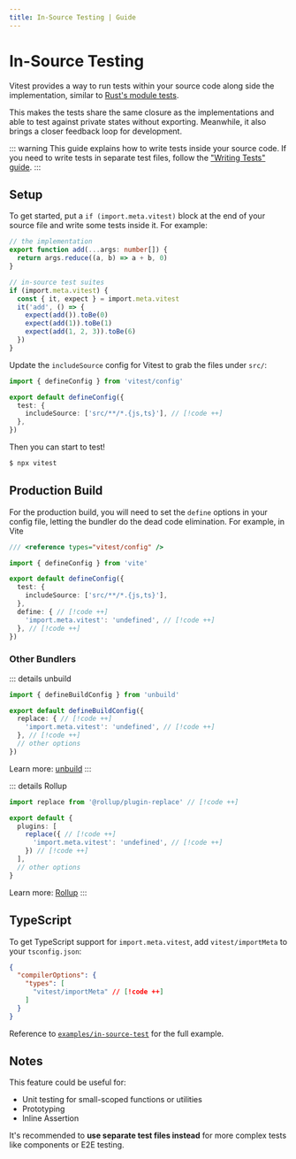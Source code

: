 ```yaml
---
title: In-Source Testing | Guide
---
```


# In-Source Testing

Vitest provides a way to run tests within your source code along side the implementation, similar to [Rust's module tests](https://doc.rust-lang.org/book/ch11-03-test-organization.html#the-tests-module-and-cfgtest).

This makes the tests share the same closure as the implementations and able to test against private states without exporting. Meanwhile, it also brings a closer feedback loop for development.

::: warning
This guide explains how to write tests inside your source code. If you need to write tests in separate test files, follow the ["Writing Tests" guide](/guide/#writing-tests).
:::

## Setup

To get started, put a `if (import.meta.vitest)` block at the end of your source file and write some tests inside it. For example:

```ts [src/index.ts]
// the implementation
export function add(...args: number[]) {
  return args.reduce((a, b) => a + b, 0)
}

// in-source test suites
if (import.meta.vitest) {
  const { it, expect } = import.meta.vitest
  it('add', () => {
    expect(add()).toBe(0)
    expect(add(1)).toBe(1)
    expect(add(1, 2, 3)).toBe(6)
  })
}
```

Update the `includeSource` config for Vitest to grab the files under `src/`:

```ts [vitest.config.ts]
import { defineConfig } from 'vitest/config'

export default defineConfig({
  test: {
    includeSource: ['src/**/*.{js,ts}'], // [!code ++]
  },
})
```

Then you can start to test!

```bash
$ npx vitest
```

## Production Build

For the production build, you will need to set the `define` options in your config file, letting the bundler do the dead code elimination. For example, in Vite

```ts [vite.config.ts]
/// <reference types="vitest/config" />

import { defineConfig } from 'vite'

export default defineConfig({
  test: {
    includeSource: ['src/**/*.{js,ts}'],
  },
  define: { // [!code ++]
    'import.meta.vitest': 'undefined', // [!code ++]
  }, // [!code ++]
})
```

### Other Bundlers

::: details unbuild
```ts [build.config.ts]
import { defineBuildConfig } from 'unbuild'

export default defineBuildConfig({
  replace: { // [!code ++]
    'import.meta.vitest': 'undefined', // [!code ++]
  }, // [!code ++]
  // other options
})
```

Learn more: [unbuild](https://github.com/unjs/unbuild)
:::

::: details Rollup
```ts [rollup.config.js]
import replace from '@rollup/plugin-replace' // [!code ++]

export default {
  plugins: [
    replace({ // [!code ++]
      'import.meta.vitest': 'undefined', // [!code ++]
    }) // [!code ++]
  ],
  // other options
}
```

Learn more: [Rollup](https://rollupjs.org/)
:::

## TypeScript

To get TypeScript support for `import.meta.vitest`, add `vitest/importMeta` to your `tsconfig.json`:

```json [tsconfig.json]
{
  "compilerOptions": {
    "types": [
      "vitest/importMeta" // [!code ++]
    ]
  }
}
```

Reference to [`examples/in-source-test`](https://github.com/vitest-dev/vitest/tree/main/examples/in-source-test) for the full example.

## Notes

This feature could be useful for:

- Unit testing for small-scoped functions or utilities
- Prototyping
- Inline Assertion

It's recommended to **use separate test files instead** for more complex tests like components or E2E testing.
